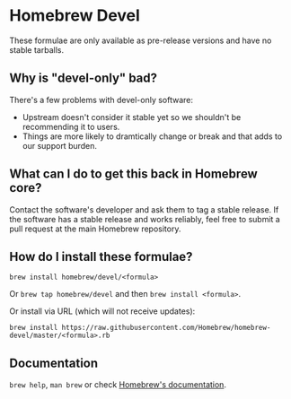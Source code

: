 # Homebrew Devel
These formulae are only available as pre-release versions and have no stable tarballs.

## Why is "devel-only" bad?
There's a few problems with devel-only software:

* Upstream doesn't consider it stable yet so we shouldn't be recommending it to users.
* Things are more likely to dramtically change or break and that adds to our support burden.

## What can I do to get this back in Homebrew core?
Contact the software's developer and ask them to tag a stable release. If the software has a stable release and works reliably, feel free to submit a pull request at the main Homebrew repository.

## How do I install these formulae?
`brew install homebrew/devel/<formula>`

Or `brew tap homebrew/devel` and then `brew install <formula>`.

Or install via URL (which will not receive updates):

```
brew install https://raw.githubusercontent.com/Homebrew/homebrew-devel/master/<formula>.rb
```

## Documentation
`brew help`, `man brew` or check [Homebrew's documentation](https://github.com/Homebrew/homebrew/tree/master/share/doc/homebrew#readme).
